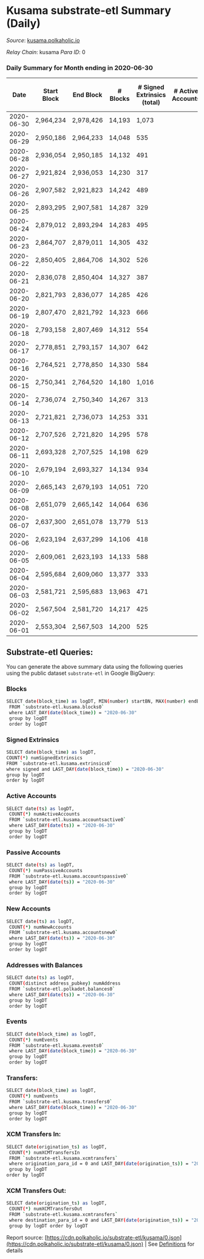 # Kusama substrate-etl Summary (Daily)

_Source_: [kusama.polkaholic.io](https://kusama.polkaholic.io)

*Relay Chain*: kusama
*Para ID*: 0



### Daily Summary for Month ending in 2020-06-30


| Date | Start Block | End Block | # Blocks | # Signed Extrinsics (total) | # Active Accounts | # Passive | # New | # Addresses with Balances | # Events | # Transfers | # XCM Transfers In | # XCM Transfers Out | Issues | 
| ---- | ----------- | --------- | -------- | --------------------------- | ----------------- | --------- | ----- | ------------------------- | -------- | ----------- | ------------------ | ------------------- | ------ |
| 2020-06-30 | 2,964,234 | 2,978,426 | 14,193 | 1,073 |  |  |  | 11,425 | 65,133 | 344 ($48,359,437.35) |   |   |  |
| 2020-06-29 | 2,950,186 | 2,964,233 | 14,048 | 535 |  |  |  |  | 56,707 | 150 ($30,136,783.49) |   |   |  |
| 2020-06-28 | 2,936,054 | 2,950,185 | 14,132 | 491 |  |  |  |  | 53,827 | 126 ($6,634,498.57) |   |   |  |
| 2020-06-27 | 2,921,824 | 2,936,053 | 14,230 | 317 |  |  |  |  | 50,423 | 96 ($1,828,267.41) |   |   |  |
| 2020-06-26 | 2,907,582 | 2,921,823 | 14,242 | 489 |  |  |  |  | 53,037 | 111 ($15,317,532.34) |   |   |  |
| 2020-06-25 | 2,893,295 | 2,907,581 | 14,287 | 329 |  |  |  |  | 50,328 | 98 ($3,531,548.31) |   |   |  |
| 2020-06-24 | 2,879,012 | 2,893,294 | 14,283 | 495 |  |  |  |  | 54,938 | 176 ($7,032,493.27) |   |   |  |
| 2020-06-23 | 2,864,707 | 2,879,011 | 14,305 | 432 |  |  |  |  | 51,770 | 145 ($12,703,023.06) |   |   |  |
| 2020-06-22 | 2,850,405 | 2,864,706 | 14,302 | 526 |  |  |  |  | 56,196 | 133 ($13,208,570.87) |   |   |  |
| 2020-06-21 | 2,836,078 | 2,850,404 | 14,327 | 387 |  |  |  |  | 51,994 | 91 ($4,606,919.16) |   |   |  |
| 2020-06-20 | 2,821,793 | 2,836,077 | 14,285 | 426 |  |  |  |  | 51,203 | 90 ($1,511,680.39) |   |   |  |
| 2020-06-19 | 2,807,470 | 2,821,792 | 14,323 | 666 |  |  |  |  | 52,807 | 130 ($31,860,341.79) |   |   |  |
| 2020-06-18 | 2,793,158 | 2,807,469 | 14,312 | 554 |  |  |  |  | 52,199 | 110 ($12,199,287.67) |   |   |  |
| 2020-06-17 | 2,778,851 | 2,793,157 | 14,307 | 642 |  |  |  |  | 55,648 | 151 ($5,307,231.00) |   |   |  |
| 2020-06-16 | 2,764,521 | 2,778,850 | 14,330 | 584 |  |  |  |  | 51,496 | 231 ($36,183,118.41) |   |   |  |
| 2020-06-15 | 2,750,341 | 2,764,520 | 14,180 | 1,016 |  |  |  |  | 59,156 | 337 ($14,618,207.07) |   |   |  |
| 2020-06-14 | 2,736,074 | 2,750,340 | 14,267 | 313 |  |  |  |  | 51,272 | 74 ($1,172,650.48) |   |   |  |
| 2020-06-13 | 2,721,821 | 2,736,073 | 14,253 | 331 |  |  |  |  | 49,049 | 100 ($3,132,809.83) |   |   |  |
| 2020-06-12 | 2,707,526 | 2,721,820 | 14,295 | 578 |  |  |  |  | 52,612 | 141 ($933,405.20) |   |   |  |
| 2020-06-11 | 2,693,328 | 2,707,525 | 14,198 | 629 |  |  |  |  | 51,795 | 167 ($27,320,241.17) |   |   |  |
| 2020-06-10 | 2,679,194 | 2,693,327 | 14,134 | 934 |  |  |  |  | 53,834 | 349 ($26,632,251.13) |   |   |  |
| 2020-06-09 | 2,665,143 | 2,679,193 | 14,051 | 720 |  |  |  |  | 51,520 | 273 ($23,216,411.48) |   |   |  |
| 2020-06-08 | 2,651,079 | 2,665,142 | 14,064 | 636 |  |  |  |  | 53,417 | 141 ($5,594,247.54) |   |   |  |
| 2020-06-07 | 2,637,300 | 2,651,078 | 13,779 | 513 |  |  |  |  | 50,079 | 150 ($6,714,567.68) |   |   |  |
| 2020-06-06 | 2,623,194 | 2,637,299 | 14,106 | 418 |  |  |  |  | 47,593 | 152 ($8,557,504.34) |   |   |  |
| 2020-06-05 | 2,609,061 | 2,623,193 | 14,133 | 588 |  |  |  |  | 49,323 | 283 ($32,724,635.17) |   |   |  |
| 2020-06-04 | 2,595,684 | 2,609,060 | 13,377 | 333 |  |  |  |  | 46,089 | 128 ($55,697,719.12) |   |   |  |
| 2020-06-03 | 2,581,721 | 2,595,683 | 13,963 | 471 |  |  |  |  | 50,256 | 187 ($8,455,481.23) |   |   |  |
| 2020-06-02 | 2,567,504 | 2,581,720 | 14,217 | 425 |  |  |  |  | 48,385 | 139 ($11,094,873.32) |   |   |  |
| 2020-06-01 | 2,553,304 | 2,567,503 | 14,200 | 525 |  |  |  |  | 50,402 | 236 ($7,883,114.72) |   |   |  |

## Substrate-etl Queries:
You can generate the above summary data using the following queries using the public dataset `substrate-etl` in Google BigQuery:

### Blocks
```bash
SELECT date(block_time) as logDT, MIN(number) startBN, MAX(number) endBN, COUNT(*) numBlocks 
 FROM `substrate-etl.kusama.blocks0`  
 where LAST_DAY(date(block_time)) = "2020-06-30" 
 group by logDT 
 order by logDT
```

### Signed Extrinsics
```bash
SELECT date(block_time) as logDT, 
COUNT(*) numSignedExtrinsics 
FROM `substrate-etl.kusama.extrinsics0`  
where signed and LAST_DAY(date(block_time)) = "2020-06-30" 
group by logDT 
order by logDT
```

### Active Accounts
```bash
SELECT date(ts) as logDT, 
 COUNT(*) numActiveAccounts 
 FROM `substrate-etl.kusama.accountsactive0` 
 where LAST_DAY(date(ts)) = "2020-06-30" 
 group by logDT 
 order by logDT
```

### Passive Accounts
```bash
SELECT date(ts) as logDT, 
 COUNT(*) numPassiveAccounts 
 FROM `substrate-etl.kusama.accountspassive0` 
 where LAST_DAY(date(ts)) = "2020-06-30" 
 group by logDT 
 order by logDT
```

### New Accounts
```bash
SELECT date(ts) as logDT, 
 COUNT(*) numNewAccounts 
 FROM `substrate-etl.kusama.accountsnew0` 
 where LAST_DAY(date(ts)) = "2020-06-30" 
 group by logDT
 order by logDT
```

### Addresses with Balances
```bash
SELECT date(ts) as logDT,
 COUNT(distinct address_pubkey) numAddress 
 FROM `substrate-etl.polkadot.balances0` 
 where LAST_DAY(date(ts)) = "2020-06-30" 
 group by logDT 
 order by logDT
```

### Events
```bash
SELECT date(block_time) as logDT, 
 COUNT(*) numEvents 
 FROM `substrate-etl.kusama.events0` 
 where LAST_DAY(date(block_time)) = "2020-06-30" 
 group by logDT 
 order by logDT
```

### Transfers:
```bash
SELECT date(block_time) as logDT, 
 COUNT(*) numEvents 
 FROM `substrate-etl.kusama.transfers0` 
 where LAST_DAY(date(block_time)) = "2020-06-30" 
 group by logDT 
 order by logDT
```

### XCM Transfers In:
```bash
SELECT date(origination_ts) as logDT, 
 COUNT(*) numXCMTransfersIn 
 FROM `substrate-etl.kusama.xcmtransfers` 
 where origination_para_id = 0 and LAST_DAY(date(origination_ts)) = "2020-06-30" 
 group by logDT 
order by logDT
```

### XCM Transfers Out:
```bash
SELECT date(origination_ts) as logDT, 
 COUNT(*) numXCMTransfersOut 
 FROM `substrate-etl.kusama.xcmtransfers` 
 where destination_para_id = 0 and LAST_DAY(date(origination_ts)) = "2020-06-30" 
 group by logDT order by logDT
```


Report source: [https://cdn.polkaholic.io/substrate-etl/kusama/0.json](https://cdn.polkaholic.io/substrate-etl/kusama/0.json) | See [Definitions](/DEFINITIONS.md) for details
